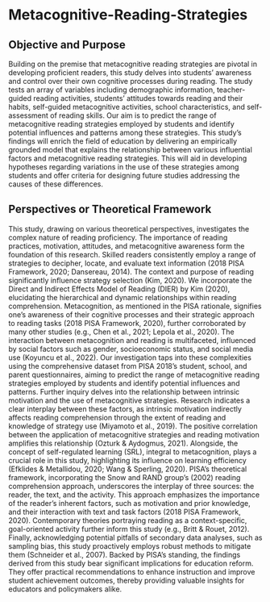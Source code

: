 # Metacognitive-Reading-Strategies
## Objective and Purpose 
Building on the premise that metacognitive reading strategies are pivotal in developing proficient readers, this study delves into students’ awareness and control over their own cognitive processes during reading. The study tests an array of variables including demographic information, teacher-guided reading activities, students’ attitudes towards reading and their habits, self-guided metacognitive activities, school characteristics, and self-assessment of reading skills. Our aim is to predict the range of metacognitive reading strategies employed by students and identify potential influences and patterns among these strategies. 
This study’s findings will enrich the field of education by delivering an empirically grounded model that explains the relationship between various influential factors and metacognitive reading strategies. This will aid in developing hypotheses regarding variations in the use of these strategies among students and offer criteria for designing future studies addressing the causes of these differences.  
## Perspectives or Theoretical Framework
This study, drawing on various theoretical perspectives, investigates the complex nature of reading proficiency. The importance of reading practices, motivation, attitudes, and metacognitive awareness form the foundation of this research. Skilled readers consistently employ a range of strategies to decipher, locate, and evaluate text information (2018 PISA Framework, 2020; Dansereau, 2014). The context and purpose of reading significantly influence strategy selection (Kim, 2020). We incorporate the Direct and Indirect Effects Model of Reading (DIER) by Kim (2020), elucidating the hierarchical and dynamic relationships within reading comprehension. 
Metacognition, as mentioned in the PISA rationale, signifies one’s awareness of their cognitive processes and their strategic approach to reading tasks (2018 PISA Framework, 2020), further corroborated by many other studies (e.g., Chen et al., 2021; Lepola et al., 2020). The interaction between metacognition and reading is multifaceted, influenced by social factors such as gender, socioeconomic status, and social media use (Koyuncu et al., 2022). Our investigation taps into these complexities using the comprehensive dataset from PISA 2018’s student, school, and parent questionnaires, aiming to predict the range of metacognitive reading strategies employed by students and identify potential influences and patterns. 
Further inquiry delves into the relationship between intrinsic motivation and the use of metacognitive strategies. Research indicates a clear interplay between these factors, as intrinsic motivation indirectly affects reading comprehension through the extent of reading and knowledge of strategy use (Miyamoto et al., 2019). The positive correlation between the application of metacognitive strategies and reading motivation amplifies this relationship (Ozturk & Aydogmus, 2021). Alongside, the concept of self-regulated learning (SRL), integral to metacognition, plays a crucial role in this study, highlighting its influence on learning efficiency (Efklides & Metallidou, 2020; Wang & Sperling, 2020). 
PISA’s theoretical framework, incorporating the Snow and RAND group’s (2002) reading comprehension approach, underscores the interplay of three sources: the reader, the text, and the activity. This approach emphasizes the importance of the reader’s inherent factors, such as motivation and prior knowledge, and their interaction with text and task factors (2018 PISA Framework, 2020). Contemporary theories portraying reading as a context-specific, goal-oriented activity further inform this study (e.g., Britt & Rouet, 2012). 
Finally, acknowledging potential pitfalls of secondary data analyses, such as sampling bias, this study proactively employs robust methods to mitigate them (Schneider et al., 2007). Backed by PISA’s standing, the findings derived from this study bear significant implications for education reform. They offer practical recommendations to enhance instruction and improve student achievement outcomes, thereby providing valuable insights for educators and policymakers alike. 
